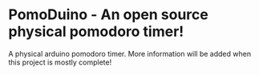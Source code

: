 # PomoDuino - An open source physical pomodoro timer!
A physical arduino pomodoro timer. More information will be added when this project is mostly complete!
